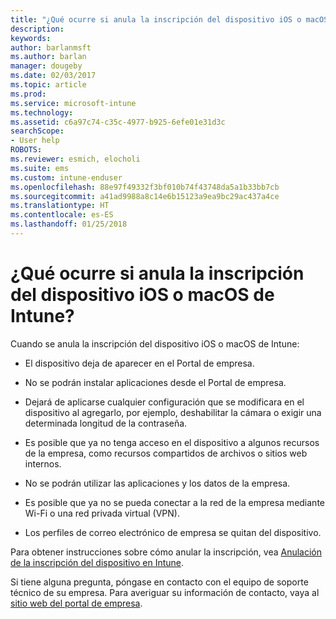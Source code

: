 ```yaml
---
title: "¿Qué ocurre si anula la inscripción del dispositivo iOS o macOS? | Microsoft Docs"
description: 
keywords: 
author: barlanmsft
ms.author: barlan
manager: dougeby
ms.date: 02/03/2017
ms.topic: article
ms.prod: 
ms.service: microsoft-intune
ms.technology: 
ms.assetid: c6a97c74-c35c-4977-b925-6efe01e31d3c
searchScope:
- User help
ROBOTS: 
ms.reviewer: esmich, elocholi
ms.suite: ems
ms.custom: intune-enduser
ms.openlocfilehash: 88e97f49332f3bf010b74f43748da5a1b33bb7cb
ms.sourcegitcommit: a41ad9988a8c14e6b15123a9ea9bc29ac437a4ce
ms.translationtype: HT
ms.contentlocale: es-ES
ms.lasthandoff: 01/25/2018
---
```

# <a name="what-happens-if-you-unenroll-your-ios-or-macos-device-from-intune"></a>¿Qué ocurre si anula la inscripción del dispositivo iOS o macOS de Intune?

Cuando se anula la inscripción del dispositivo iOS o macOS de Intune:

-   El dispositivo deja de aparecer en el Portal de empresa.

-   No se podrán instalar aplicaciones desde el Portal de empresa.

-   Dejará de aplicarse cualquier configuración que se modificara en el dispositivo al agregarlo, por ejemplo, deshabilitar la cámara o exigir una determinada longitud de la contraseña.

-   Es posible que ya no tenga acceso en el dispositivo a algunos recursos de la empresa, como recursos compartidos de archivos o sitios web internos.

-   No se podrán utilizar las aplicaciones y los datos de la empresa.

-   Es posible que ya no se pueda conectar a la red de la empresa mediante Wi-Fi o una red privada virtual (VPN).

-   Los perfiles de correo electrónico de empresa se quitan del dispositivo.

Para obtener instrucciones sobre cómo anular la inscripción, vea [Anulación de la inscripción del dispositivo en Intune](unenroll-your-device-from-intune-ios.md).

Si tiene alguna pregunta, póngase en contacto con el equipo de soporte técnico de su empresa. Para averiguar su información de contacto, vaya al [sitio web del portal de empresa](https://portal.manage.microsoft.com#HelpDeskDialog).
